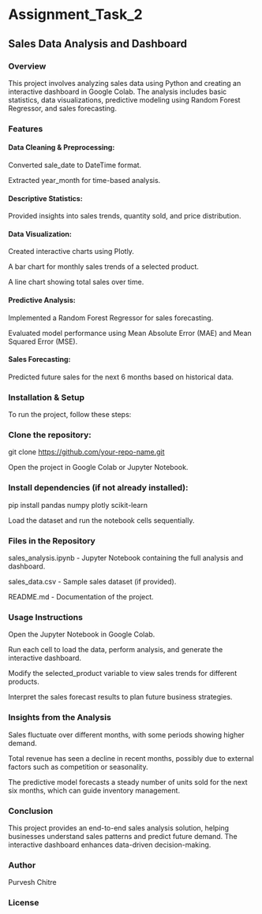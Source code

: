 # Assignment_Task_2

## Sales Data Analysis and Dashboard

### Overview

This project involves analyzing sales data using Python and creating an interactive dashboard in Google Colab. The analysis includes basic statistics, data visualizations, predictive modeling using Random Forest Regressor, and sales forecasting.

### Features

#### Data Cleaning & Preprocessing:

Converted sale_date to DateTime format.

Extracted year_month for time-based analysis.

#### Descriptive Statistics:

Provided insights into sales trends, quantity sold, and price distribution.

#### Data Visualization:

Created interactive charts using Plotly.

A bar chart for monthly sales trends of a selected product.

A line chart showing total sales over time.

#### Predictive Analysis:

Implemented a Random Forest Regressor for sales forecasting.

Evaluated model performance using Mean Absolute Error (MAE) and Mean Squared Error (MSE).

#### Sales Forecasting:

Predicted future sales for the next 6 months based on historical data.

### Installation & Setup

To run the project, follow these steps:

### Clone the repository:

git clone https://github.com/your-repo-name.git

Open the project in Google Colab or Jupyter Notebook.

### Install dependencies (if not already installed):

pip install pandas numpy plotly scikit-learn

Load the dataset and run the notebook cells sequentially.

### Files in the Repository

sales_analysis.ipynb - Jupyter Notebook containing the full analysis and dashboard.

sales_data.csv - Sample sales dataset (if provided).

README.md - Documentation of the project.

### Usage Instructions

Open the Jupyter Notebook in Google Colab.

Run each cell to load the data, perform analysis, and generate the interactive dashboard.

Modify the selected_product variable to view sales trends for different products.

Interpret the sales forecast results to plan future business strategies.

### Insights from the Analysis

Sales fluctuate over different months, with some periods showing higher demand.

Total revenue has seen a decline in recent months, possibly due to external factors such as competition or seasonality.

The predictive model forecasts a steady number of units sold for the next six months, which can guide inventory management.

### Conclusion

This project provides an end-to-end sales analysis solution, helping businesses understand sales patterns and predict future demand. The interactive dashboard enhances data-driven decision-making.

### Author

Purvesh Chitre

### License
